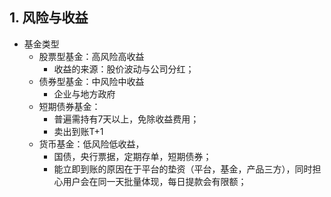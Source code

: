 
## 1. 风险与收益

- 基金类型
    - 股票型基金：高风险高收益
        - 收益的来源：股价波动与公司分红；
    - 债券型基金：中风险中收益
        - 企业与地方政府
    - 短期债券基金：
        - 普遍需持有7天以上，免除收益费用；
        - 卖出到账T+1
    - 货币基金：低风险低收益，
        - 国债，央行票据，定期存单，短期债券；
        - 能立即到账的原因在于平台的垫资（平台，基金，产品三方），同时担心用户会在同一天批量体现，每日提款会有限额；
        
        